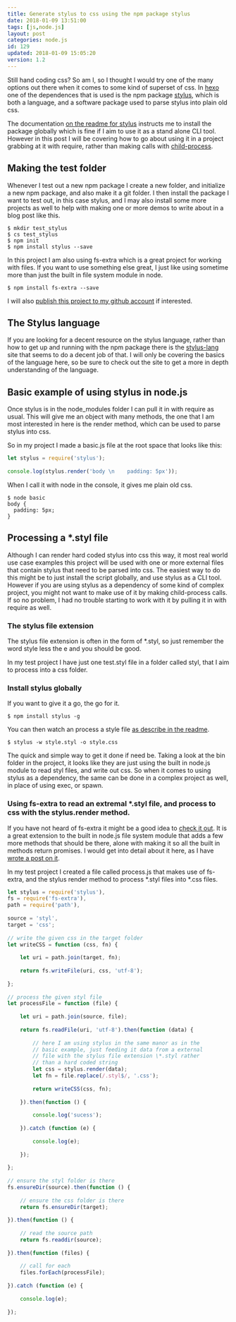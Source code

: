 ```yaml
---
title: Generate stylus to css using the npm package stylus
date: 2018-01-09 13:51:00
tags: [js,node.js]
layout: post
categories: node.js
id: 129
updated: 2018-01-09 15:05:20
version: 1.2
---
```


Still hand coding css? So am I, so I thought I would try one of the many options out there when it comes to some kind of superset of css. In [hexo](https://hexo.io/) one of the dependences that is used is the npm package [stylus](https://www.npmjs.com/package/stylus), which is both a language, and a software package used to parse stylus into plain old css. 

<!-- more -->

The documentation [on the readme for stylus](https://github.com/stylus/stylus/blob/dev/Readme.md) instructs me to install the package globally which is fine if I aim to use it as a stand alone CLI tool. However in this post I will be covering how to go about using it in a project grabbing at it with require, rather than making calls with [child-process](https://nodejs.org/api/child_process.html).

## Making the test folder

Whenever I test out a new npm package I create a new folder, and initialize a new npm package, and also make it a git folder. I then install the package I want to test out, in this case stylus, and I may also install some more projects as well to help with making one or more demos to write about in a blog post like this.

```
$ mkdir test_stylus
$ cs test_stylus
$ npm init
$ npm install stylus --save
```

In this project I am also using fs-extra which is a great project for working with files. If you want to use something else great, I just like using sometime more than just the built in file system module in node.

```
$ npm install fs-extra --save
```

I will also [publish this project to my github account](https://github.com/dustinpfister/test_stylus) if interested.

## The Stylus language

If you are looking for a decent resource on the stylus language, rather than how to get up and running with the npm package there is the [stylus-lang](http://stylus-lang.com/) site that seems to do a decent job of that. I will only be covering the basics of the language here, so be sure to check out the site to get a more in depth understanding of the language.


## Basic example of using stylus in node.js

Once stylus is in the node_modules folder I can pull it in with require as usual. This will give me an object with many methods, the one that I am most interested in here is the render method, which can be used to parse stylus into css.

So in my project I made a basic.js file at the root space that looks like this:

```js
let stylus = require('stylus');
 
console.log(stylus.render('body \n    padding: 5px'));
```

When I call it with node in the console, it gives me plain old css.

```
$ node basic
body {
  padding: 5px;
}
```

## Processing a *.styl file

Although I can render hard coded stylus into css this way, it most real world use case examples this project will be used with one or more external files that contain stylus that need to be parsed into css. The easiest way to do this might be to just install the script globally, and use stylus as a CLI tool. However if you are using stylus as a dependency of some kind of complex project, you might not want to make use of it by making child-process calls. If so no problem, I had no trouble starting to work with it by pulling it in with require as well.

### The stylus file extension

The stylus file extension is often in the form of \*.styl, so just remember the word style less the e and you should be good.

In my test project I have just one test.styl file in a folder called styl, that I aim to process into a css folder.

### Install stylus globally

If you want to give it a go, the go for it.

```
$ npm install stylus -g
```

You can then watch an process a style file [as describe in the readme](https://github.com/stylus/stylus/blob/dev/Readme.md).

```
$ stylus -w style.styl -o style.css
```

The quick and simple way to get it done if need be. Taking a look at the bin folder in the project, it looks like they are just using the built in node.js module to read styl files, and write out css. So when it comes to using stylus as a dependency, the same can be done in a complex project as well, in place of using exec, or spawn.

### Using fs-extra to read an extremal \*.styl file, and process to css with the stylus.render method.

If you have not heard of fs-extra it might be a good idea to [check it out](https://www.npmjs.com/package/fs-extra). It is a great extension to the built in node.js file system module that adds a few more methods that should be there, alone with making it so all the built in methods return promises. I would get into detail about it here, as I have [wrote a post on it](/2018/01/08/nodejs-fs-extra/).

In my test project I created a file called process.js that makes use of fs-extra, and the stylus render method to process \*.styl files into \*.css files.

```js
let stylus = require('stylus'),
fs = require('fs-extra'),
path = require('path'),
 
source = 'styl',
target = 'css';
 
// write the given css in the target folder
let writeCSS = function (css, fn) {
 
    let uri = path.join(target, fn);
 
    return fs.writeFile(uri, css, 'utf-8');
 
};
 
// process the given styl file
let processFile = function (file) {
 
    let uri = path.join(source, file);
 
    return fs.readFile(uri, 'utf-8').then(function (data) {
 
        // here I am using stylus in the same manor as in the
        // basic example, just feeding it data from a external
        // file with the stylus file extension \*.styl rather
        // than a hard coded string
        let css = stylus.render(data);
        let fn = file.replace(/.styl$/, '.css');
 
        return writeCSS(css, fn);
 
    }).then(function () {
 
        console.log('sucess');
 
    }).catch (function (e) {
 
        console.log(e);
 
    });
 
};
 
// ensure the styl folder is there
fs.ensureDir(source).then(function () {
 
    // ensure the css folder is there
    return fs.ensureDir(target);
 
}).then(function () {
 
    // read the source path
    return fs.readdir(source);
 
}).then(function (files) {
 
    // call for each
    files.forEach(processFile);
 
}).catch (function (e) {
 
    console.log(e);
 
});
```